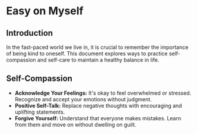 # Easy on Myself

## Introduction
In the fast-paced world we live in, it is crucial to remember the importance of being kind to oneself. This document explores ways to practice self-compassion and self-care to maintain a healthy balance in life.

## Self-Compassion
- **Acknowledge Your Feelings:** It's okay to feel overwhelmed or stressed. Recognize and accept your emotions without judgment.
- **Positive Self-Talk:** Replace negative thoughts with encouraging and uplifting statements.
- **Forgive Yourself:** Understand that everyone makes mistakes. Learn from them and move on without dwelling on guilt.